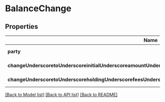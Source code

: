 # BalanceChange

## Properties
Name | Type | Description | Notes
------------ | ------------- | ------------- | -------------
**party** | **string** |  | [default to null]
**changeUnderscoretoUnderscoreinitialUnderscoreamountUnderscoreasUnderscoreofUnderscoreroundUnderscorezero** | **string** |  | [default to null]
**changeUnderscoretoUnderscoreholdingUnderscorefeesUnderscorerate** | **string** |  | [default to null]

[[Back to Model list]](../README.md#documentation-for-models) [[Back to API list]](../README.md#documentation-for-api-endpoints) [[Back to README]](../README.md)


